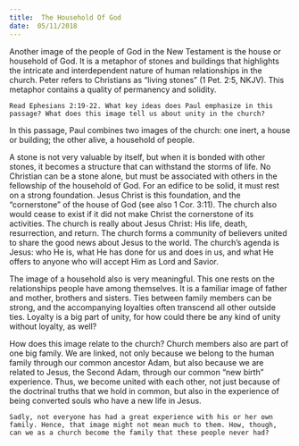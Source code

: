 ```yaml
---
title:  The Household Of God
date:  05/11/2018
---
```


Another image of the people of God in the New Testament is the house or household of God. It is a metaphor of stones and buildings that highlights the intricate and interdependent nature of human relationships in the church. Peter refers to Christians as “living stones” (1 Pet. 2:5, NKJV). This metaphor contains a quality of permanency and solidity.

`Read Ephesians 2:19-22. What key ideas does Paul emphasize in this passage? What does this image tell us about unity in the church?`

In this passage, Paul combines two images of the church: one inert, a house or building; the other alive, a household of people.

A stone is not very valuable by itself, but when it is bonded with other stones, it becomes a structure that can withstand the storms of life. No Christian can be a stone alone, but must be associated with others in the fellowship of the household of God. For an edifice to be solid, it must rest on a strong foundation. Jesus Christ is this foundation, and the “cornerstone” of the house of God (see also 1 Cor. 3:11). The church also would cease to exist if it did not make Christ the cornerstone of its activities. The church is really about Jesus Christ: His life, death, resurrection, and return. The church forms a community of believers united to share the good news about Jesus to the world. The church’s agenda is Jesus: who He is, what He has done for us and does in us, and what He offers to anyone who will accept Him as Lord and Savior.

The image of a household also is very meaningful. This one rests on the relationships people have among themselves. It is a familiar image of father and mother, brothers and sisters. Ties between family members can be strong, and the accompanying loyalties often transcend all other outside ties. Loyalty is a big part of unity, for how could there be any kind of unity without loyalty, as well?

How does this image relate to the church? Church members also are part of one big family. We are linked, not only because we belong to the human family through our common ancestor Adam, but also because we are related to Jesus, the Second Adam, through our common “new birth” experience. Thus, we become united with each other, not just because of the doctrinal truths that we hold in common, but also in the experience of being converted souls who have a new life in Jesus.

`Sadly, not everyone has had a great experience with his or her own family. Hence, that image might not mean much to them. How, though, can we as a church become the family that these people never had?`